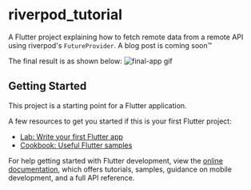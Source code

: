 # riverpod_tutorial

A Flutter project explaining how to fetch remote data from a remote API using riverpod's `FutureProvider`. A blog post is coming soon™️

The final result is as shown below:
![final-app gif](https://user-images.githubusercontent.com/28487357/187281375-05435ee6-04ae-466f-98e7-68677f1fd06f.gif)

## Getting Started

This project is a starting point for a Flutter application.

A few resources to get you started if this is your first Flutter project:

- [Lab: Write your first Flutter app](https://docs.flutter.dev/get-started/codelab)
- [Cookbook: Useful Flutter samples](https://docs.flutter.dev/cookbook)

For help getting started with Flutter development, view the
[online documentation](https://docs.flutter.dev/), which offers tutorials,
samples, guidance on mobile development, and a full API reference.
